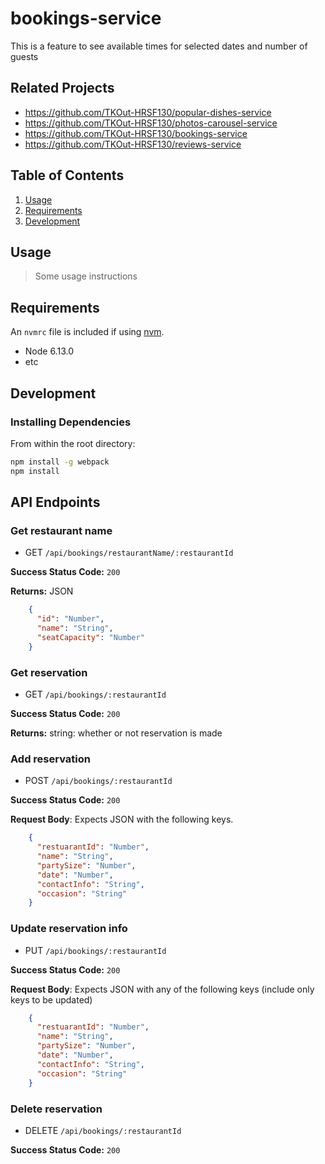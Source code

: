 
# bookings-service
This is a feature to see available times for selected dates and number of guests

## Related Projects

  - https://github.com/TKOut-HRSF130/popular-dishes-service
  - https://github.com/TKOut-HRSF130/photos-carousel-service
  - https://github.com/TKOut-HRSF130/bookings-service
  - https://github.com/TKOut-HRSF130/reviews-service

## Table of Contents

1. [Usage](#Usage)
1. [Requirements](#requirements)
1. [Development](#development)

## Usage

> Some usage instructions

## Requirements

An `nvmrc` file is included if using [nvm](https://github.com/creationix/nvm).

- Node 6.13.0
- etc

## Development

### Installing Dependencies

From within the root directory:

```sh
npm install -g webpack
npm install
```

## API Endpoints

### Get restaurant name
  * GET `/api/bookings/restaurantName/:restaurantId`

**Success Status Code:** `200`

**Returns:** JSON

```json
    {
      "id": "Number",
      "name": "String",
      "seatCapacity": "Number"
    }
```

### Get reservation
  * GET `/api/bookings/:restaurantId`

**Success Status Code:** `200`

**Returns:** string: whether or not reservation is made


### Add reservation
  * POST `/api/bookings/:restaurantId`

**Success Status Code:** `200`

**Request Body**: Expects JSON with the following keys.

```json
    {
      "restuarantId": "Number",
      "name": "String",
      "partySize": "Number",
      "date": "Number",
      "contactInfo": "String",
      "occasion": "String"
    }
```

### Update reservation info
  * PUT `/api/bookings/:restaurantId`


**Success Status Code:** `200`

**Request Body**: Expects JSON with any of the following keys (include only keys to be updated)

```json
    {
      "restuarantId": "Number",
      "name": "String",
      "partySize": "Number",
      "date": "Number",
      "contactInfo": "String",
      "occasion": "String"
    }
```

### Delete reservation
  * DELETE `/api/bookings/:restaurantId`

**Success Status Code:** `200`
